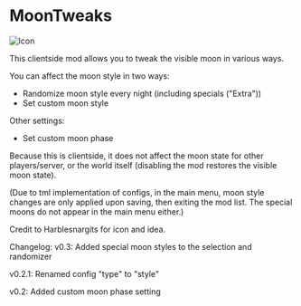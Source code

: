 # MoonTweaks

![Icon](https://raw.githubusercontent.com/direwolf420/MoonTweaks/master/icon.png)

This clientside mod allows you to tweak the visible moon in various ways.

You can affect the moon style in two ways:
* Randomize moon style every night (including specials ("Extra"))
* Set custom moon style

Other settings:
* Set custom moon phase

Because this is clientside, it does not affect the moon state for other players/server, or the world itself (disabling the mod restores the visible moon state).

(Due to tml implementation of configs, in the main menu, moon style changes are only applied upon saving, then exiting the mod list. The special moons do not appear in the main menu either.)

Credit to Harblesnargits for icon and idea.

Changelog:
 v0.3: Added special moon styles to the selection and randomizer

 v0.2.1: Renamed config "type" to "style"

 v0.2: Added custom moon phase setting
